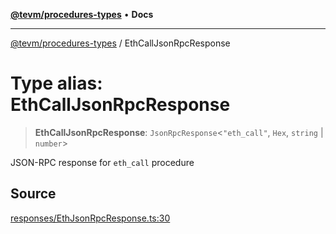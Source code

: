 [**@tevm/procedures-types**](../README.md) • **Docs**

***

[@tevm/procedures-types](../globals.md) / EthCallJsonRpcResponse

# Type alias: EthCallJsonRpcResponse

> **EthCallJsonRpcResponse**: `JsonRpcResponse`\<`"eth_call"`, `Hex`, `string` \| `number`\>

JSON-RPC response for `eth_call` procedure

## Source

[responses/EthJsonRpcResponse.ts:30](https://github.com/evmts/tevm-monorepo/blob/main/packages/procedures-types/src/responses/EthJsonRpcResponse.ts#L30)
